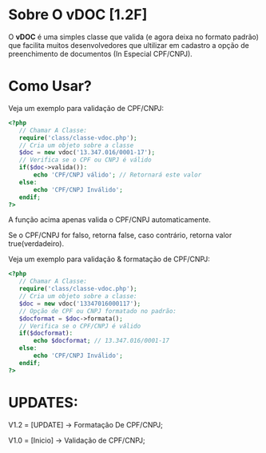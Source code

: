Sobre O vDOC [1.2F]
===============

 O **vDOC** é uma simples classe que valida (e agora deixa no formato padrão) que facilita muitos desenvolvedores que ultilizar em cadastro a opção de preenchimento de documentos (In Especial CPF/CNPJ). 
 
 Como Usar?
===============

 Veja um exemplo para validação de CPF/CNPJ:
 
 ```php
<?php
	// Chamar A Classe:
	require('class/classe-vdoc.php');
	// Cria um objeto sobre a classe
	$doc = new vdoc('13.347.016/0001-17');
	// Verifica se o CPF ou CNPJ é válido
	if($doc->valida()):
		echo 'CPF/CNPJ válido'; // Retornará este valor
	else:
		echo 'CPF/CNPJ Inválido';
	endif;
?>
```

A função acima apenas valida o CPF/CNPJ automaticamente.
 
Se o CPF/CNPJ for falso, retorna false, caso contrário, retorna valor true(verdadeiro).
 
 Veja um exemplo para validação & formatação de CPF/CNPJ:
 
 ```php
<?php
	// Chamar A Classe:
	require('class/classe-vdoc.php');
	// Cria um objeto sobre a classe:
	$doc = new vdoc('13347016000117');
	// Opção de CPF ou CNPJ formatado no padrão:
	$docformat = $doc->formata();
	// Verifica se o CPF/CNPJ é válido
	if($docformat):
		echo $docformat; // 13.347.016/0001-17
	else:
		echo 'CPF/CNPJ Inválido';
	endif;
?>
```

 UPDATES:
===============

 V1.2 = [UPDATE] -> Formatação De CPF/CNPJ;
 
 V1.0 = [Inicio] -> Validação de CPF/CNPJ;
